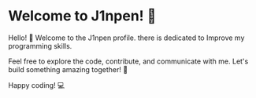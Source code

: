 
# Welcome to J1npen! 🎉

Hello! 👋 Welcome to the J1npen profile. there is dedicated to Improve my programming skills.

Feel free to explore the code, contribute, and communicate with me. Let's build something amazing together! 🚀

Happy coding! 💻
